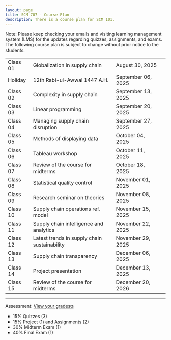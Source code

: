```yaml
---
layout: page
title: SCM 707 - Course Plan
description: There is a course plan for SCM 101.
---
```

Note: Please keep checking your emails and visiting learning management system (LMS) for the updates regarding quizzes, assignments, and exams. The following course plan is subject to change without prior notice to the students.
<table>
  <tr>
    <td>Class 01</td>
    <td>Globalization in supply chain</td>
    <td>August 30, 2025</td>
  </tr>
  <tr>
    <td>Holiday</td>
    <td>12th Rabi-ul-Awwal 1447 A.H.</td>
    <td>September 06, 2025</td>
    <td></td>
  </tr>
  <tr>
    <td>Class 02</td>
    <td>Complexity in supply chain</td>
    <td>September 13, 2025</td>
  </tr>
  <tr>
    <td>Class 03</td>
    <td>Linear programming</td>
    <td>September 20, 2025 	</td>
  </tr>
  <tr>
    <td>Class 04</td>
    <td>Managing supply chain disruption</td>
    <td>September 27, 2025</td>
    <td></td>
  </tr>
  <tr>
    <td>Class 05</td>
    <td>Methods of displaying data</td>
    <td>October 04, 2025</td>
  </tr>
  <tr>
    <td>Class 06</td>
    <td>Tableau workshop</td>
    <td>October 11, 2025</td>
  </tr>
  <tr>
    <td>Class 07</td>
    <td>Review of the course for midterms</td>
    <td>October 18, 2025</td>
  </tr>
  <tr>
    <td>Class 08</td>
    <td>Statistical quality control</td>
    <td>November 01, 2025</td>
  </tr>
  <tr>
    <td>Class 09</td>
    <td>Research seminar on theories</td>
    <td>November 08, 2025</td>
  </tr>
  <tr>
    <td>Class 10</td>
    <td>Supply chain operations ref. model</td>
    <td>November 15, 2025</td>
  </tr>
  <tr>
    <td>Class 11</td>
    <td>Supply chain intelligence and analytics</td>
    <td>November 22, 2025</td>
  </tr>
  <tr>
    <td>Class 12</td>
    <td>Latest trends in supply chain sustainability</td>
    <td>November 29, 2025</td>
  </tr>
  <tr>
    <td>Class 13</td>
    <td>Supply chain transparency</td>
    <td>December 06, 2025</td>
  </tr>
  <tr>
    <td>Class 14</td>
    <td>Project presentation</td>
    <td>December 13, 2025</td>
  </tr>
  <tr>
    <td>Class 15</td>
    <td>Review of the course for midterms</td>
    <td>December 20, 2026</td>
  </tr>
</table>

<hr class="solid">

Assessment: <a href="https://drive.google.com/file/d/1YWr3qShbdJbqh1If-Z6Xn-qx8c_8h6Cl)" target="_blank" rel="noopener noreferrer">View your grades&#x29c9;</a>
  <ul style="list-style-type:square;">
   <li>15% Quizzes (3)</li>
   <li>15% Project (1) and Assignments (2)</li>
   <li>30% Midterm Exam (1)</li>
   <li>40% Final Exam (1)</li>
  </ul>
